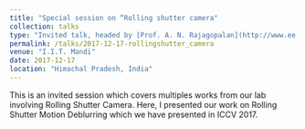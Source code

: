 ```yaml
---
title: "Special session on “Rolling shutter camera" 
collection: talks
type: "Invited talk, headed by [Prof. A. N. Rajagopalan](http://www.ee.iitm.ac.in/~raju/)"
permalink: /talks/2017-12-17-rollingshutter_camera
venue: "I.I.T. Mandi"
date: 2017-12-17
location: "Himachal Pradesh, India"
---
```


This is an invited session which covers multiples works from our lab involving Rolling Shutter Camera. Here, I presented our work on Rolling Shutter Motion Deblurring which we have presented in ICCV 2017.
